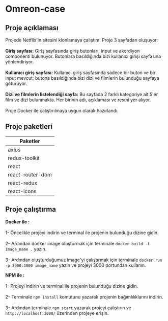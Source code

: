 ﻿# Omreon-case

## Proje açıklaması 

Projede Netflix'in sitesini klonlamaya çalıştım. Proje 3 sayfadan oluşuyor: 
</br></br>
<b>Giriş sayfası:</b> Giriş sayfasında giriş butonları, input ve akordiyon componenti bulunuyor. Butonlara basıldığında bizi kullanıcı girişi sayfasına yönlendiriyor.
</br></br>
<b>Kullanıcı giriş sayfası:</b> Kullanıcı giriş sayfasında sadece bir buton ve bir input mevcut; butona basıldığında bizi dizi ve filmlerin bulunduğu sayfaya götürüyor.
</br>
</br>
<b>Dizi ve filmlerin listelendiği sayfa:</b> Bu sayfada 2 farklı kategoriye ait 5'er film ve dizi bulunmakta. Her birinin adı, açıklaması ve resmi yer alıyor.
</br></br>
Proje Docker ile çalıştırılmaya uygun olarak hazırlandı.
## Proje paketleri 

| Paketler             |
|-------------------------|
| axios| 
| redux-toolkit| 
| react | 
| react-router-dom  | 
| react-redux | 
| react-icons| 

## Proje çalıştırma
<b>Docker ile : </b> 
</br></br>
1- Öncelikle projeyi indirin ve terminal ile projenin bulunduğu dizine gidin.
</br></br>
2- Ardından docker image oluşturmak için terminale `docker build -t image_name .` yazın.
</br></br>
3- Ardından oluşturduğumuz image'yi çalıştırmak için terminale `docker run -p 3000:3000 image_name` yazın ve projeyi 3000 portundan kullanın.

<b>NPM ile : </b> 
</br></br>
1- Projeyi indirin ve terminal ile projenin bulunduğu dizine gidin.
</br></br>
2- Terminale `npm install` komutunu yazarak projenin bağımlılıklarını indirin.
</br></br>
3- Ardından terminale `npm start` yazarak projeyi çalıştırın ve `http://localhost:3000/` üzerinden projeye erişin.
